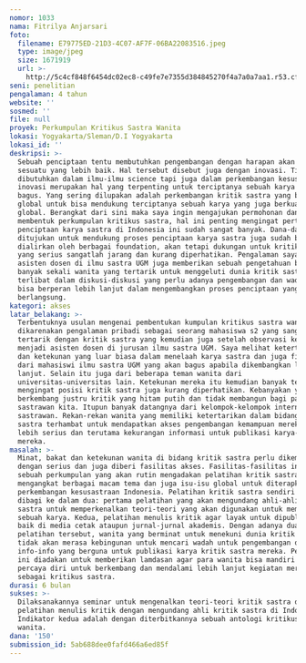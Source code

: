 ```yaml
---
nomor: 1033
nama: Fitrilya Anjarsari
foto:
  filename: E79775ED-21D3-4C07-AF7F-06BA22083516.jpeg
  type: image/jpeg
  size: 1671919
  url: >-
    http://5c4cf848f6454dc02ec8-c49fe7e7355d384845270f4a7a0a7aa1.r53.cf2.rackcdn.com/76b7fc75-9574-4e11-9fa4-c9aab82ee05f/E79775ED-21D3-4C07-AF7F-06BA22083516.jpeg
seni: penelitian
pengalaman: 4 tahun
website: ''
sosmed: ''
file: null
proyek: Perkumpulan Kritikus Sastra Wanita
lokasi: Yogyakarta/Sleman/D.I Yogyakarta
lokasi_id: ''
deskripsi: >-
  Sebuah penciptaan tentu membutuhkan pengembangan dengan harapan akan tercipta
  sesuatu yang lebih baik. Hal tersebut disebut juga dengan inovasi. Tidak hanya
  dibutuhkan dalam ilmu-ilmu science tapi juga dalam perkembangan kesusastraan,
  inovasi merupakan hal yang terpenting untuk terciptanya sebuah karya yang
  bagus. Yang sering dilupakan adalah perkembangan kritik sastra yang berwawasan
  global untuk bisa mendukung terciptanya sebuah karya yang juga berkualitas
  global. Berangkat dari sini maka saya ingin mengajukan permohonan dana guna
  membentuk perkumpulan kritikus sastra, hal ini penting mengingat pertumbuhan
  penciptaan karya sastra di Indonesia ini sudah sangat banyak. Dana-dana yang
  ditujukan untuk mendukung proses penciptaan karya sastra juga sudah banyak
  dialirkan oleh berbagai foundation, akan tetapi dukungan untuk kritik sastra
  yang serius sangatlah jarang dan kurang diperhatikan. Pengalaman saya menjadi
  asisten dosen di ilmu sastra UGM juga memberikan sebuah pengetahuan bahwa
  banyak sekali wanita yang tertarik untuk menggeluti dunia kritik sastra dan
  terlibat dalam diskusi-diskusi yang perlu adanya pengembangan dan wadah agar 
  bisa berperan lebih lanjut dalam mengembangkan proses penciptaan yang sedang
  berlangsung.
kategori: akses
latar_belakang: >-
  Terbentuknya usulan mengenai pembentukan kumpulan kritikus sastra wanita ini
  dikarenakan pengalaman pribadi sebagai seorang mahasiswa s2 yang sangat
  tertarik dengan kritik sastra yang kemudian juga setelah observasi ketika
  menjadi asisten dosen di jurusan ilmu sastra UGM. Saya melihat ketertarikan
  dan ketekunan yang luar biasa dalam menelaah karya sastra dan juga filsafat
  dari mahasiswi ilmu sastra UGM yang akan bagus apabila dikembangkan lebih
  lanjut. Selain itu juga dari beberapa teman wanita dari
  universitas-universitas lain. Ketekunan mereka itu kemudian banyak terhambat
  mengingat posisi kritik sastra juga kurang diperhatikan. Kebanyakan yang
  berkembang justru kritik yang hitam putih dan tidak membangun bagi para
  sastrawan kita. Itupun banyak datangnya dari kelompok-kelompok internal
  sastrawan. Rekan-rekan wanita yang memiliki ketertarikan dalam bidang kritik
  sastra terhambat untuk mendapatkan akses pengembangan kemampuan mereka secara
  lebih serius dan terutama kekurangan informasi untuk publikasi karya-karya
  mereka.
masalah: >-
  Minat, bakat dan ketekunan wanita di bidang kritik sastra perlu dikembangkan
  dengan serius dan juga diberi fasilitas akses. Fasilitas-fasilitas ini berupa
  sebuah perkumpulan yang akan rutin mengadakan pelatihan kritik sastra dengan
  mengangkat berbagai macam tema dan juga isu-isu global untuk diterapkan di
  perkembangan kesusastraan Indonesia. Pelatihan kritik sastra sendiri akan
  dibagi ke dalam dua: pertama pelatihan yang akan mengundang ahli-ahli kritik
  sastra untuk memperkenalkan teori-teori yang akan digunakan untuk membedah
  sebuah karya. Kedua, pelatihan menulis kritik agar layak untuk dipublikasikan
  baik di media cetak ataupun jurnal-jurnal akademis. Dengan adanya dua
  pelatihan tersebut, wanita yang berminat untuk menekuni dunia kritik sastra
  tidak akan merasa kebingunan untuk mencari wadah untuk pengembangan dan juga
  info-info yang berguna untuk publikasi karya kritik sastra mereka. Perkumpulan
  ini diadakan untuk memberikan lamdasan agar para wanita bisa mandiri dan
  percaya diri untuk berkembang dan mendalami lebih lanjut kegiatan mereka
  sebagai kritikus sastra.
durasi: 6 bulan
sukses: >-
  Dilaksanakannya seminar untuk mengenalkan teori-teori kritik sastra dan juga
  pelatihan menulis kritik dengan mengundang ahli kritik sastra di Indonesia.
  Indikator kedua adalah dengan diterbitkannya sebuah antologi kritikus sastra
  wanita.
dana: '150'
submission_id: 5ab688dee0fafd466a6ed85f
---
```

